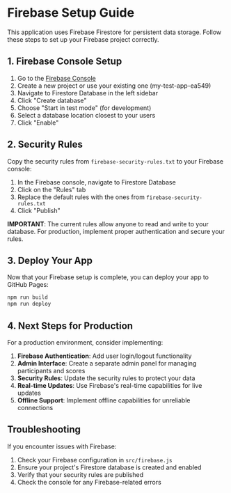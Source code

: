 # Firebase Setup Guide

This application uses Firebase Firestore for persistent data storage. Follow these steps to set up your Firebase project correctly.

## 1. Firebase Console Setup

1. Go to the [Firebase Console](https://console.firebase.google.com/)
2. Create a new project or use your existing one (my-test-app-ea549)
3. Navigate to Firestore Database in the left sidebar
4. Click "Create database" 
5. Choose "Start in test mode" (for development)
6. Select a database location closest to your users
7. Click "Enable"

## 2. Security Rules

Copy the security rules from `firebase-security-rules.txt` to your Firebase console:

1. In the Firebase console, navigate to Firestore Database
2. Click on the "Rules" tab
3. Replace the default rules with the ones from `firebase-security-rules.txt`
4. Click "Publish"

**IMPORTANT**: The current rules allow anyone to read and write to your database. For production, implement proper authentication and secure your rules.

## 3. Deploy Your App

Now that your Firebase setup is complete, you can deploy your app to GitHub Pages:

```bash
npm run build
npm run deploy
```

## 4. Next Steps for Production

For a production environment, consider implementing:

1. **Firebase Authentication**: Add user login/logout functionality
2. **Admin Interface**: Create a separate admin panel for managing participants and scores
3. **Security Rules**: Update the security rules to protect your data
4. **Real-time Updates**: Use Firebase's real-time capabilities for live updates
5. **Offline Support**: Implement offline capabilities for unreliable connections

## Troubleshooting

If you encounter issues with Firebase:

1. Check your Firebase configuration in `src/firebase.js`
2. Ensure your project's Firestore database is created and enabled
3. Verify that your security rules are published
4. Check the console for any Firebase-related errors 